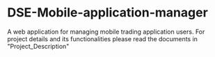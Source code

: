 # DSE-Mobile-application-manager
A web application for managing mobile trading application users.
For project details and its functionalities please read the documents in "Project_Description"
